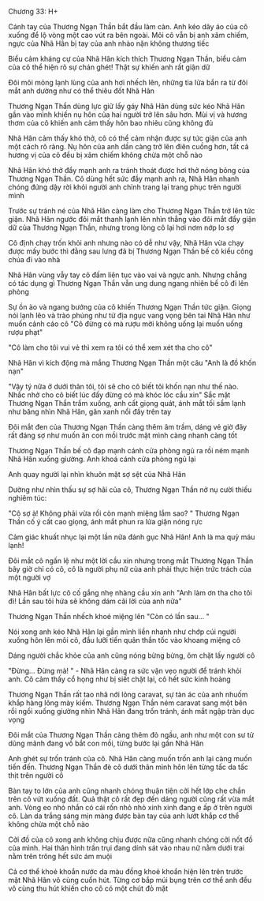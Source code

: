 




Chương 33: H+


Cánh tay của Thương Ngạn Thần bắt đầu làm càn. Anh kéo dây áo của cô xuống để lộ vòng một cao vút ra bên ngoài. Môi cô vẫn bị anh xâm chiếm, ngực của Nhã Hân bị tay của anh nhào nặn không thương tiếc

Biểu cảm kháng cự của Nhã Hân kích thích Thương Ngạn Thần, biểu cảm của cô thể hiện rõ sự chán ghét! Thật sự khiến anh rất giận dữ

Đôi môi mỏng lạnh lùng của anh hơi nhếch lên, những tia lửa bắn ra từ đôi mắt anh dường như có thể thiêu đốt Nhã Hân

Thương Ngạn Thần dùng lực giữ lấy gáy Nhã Hân dùng sức kéo Nhã Hân gần vào mình khiến nụ hôn của hai người trở lên sâu hơn. Mùi vị và hương thơm của cô khiến anh cảm thấy hôn bao nhiêu cũng không đủ

Nhã Hân cảm thấy khó thở, cô có thể cảm nhận được sự tức giận của anh một cách rõ ràng. Nụ hôn của anh dần càng trở lên điên cuồng hơn, tất cả hương vị của cô đều bị xâm chiếm không chừa một chỗ nào

Nhã Hân khó thở đẩy mạnh anh ra tránh thoát được hơi thở nóng bỏng của Thương Ngạn Thần. Cô dùng hết sức đầy mạnh anh ra, Nhã Hân nhanh chóng đứng dậy rời khỏi người anh chỉnh trang lại trang phục trên người mình

Trước sự tránh né của Nhã Hân càng làm cho Thương Ngạn Thần trở lên tức giận. Nhã Hân ngước đôi mắt thanh lạnh lên nhìn thẳng vào đôi mắt đầy giận dữ của Thương Ngạn Thần, nhưng trong lòng cô lại hơi nơm nớp lo sợ

Cô định chạy trốn khỏi anh nhưng nào có dễ như vậy, Nhã Hân vừa chạy được mấy bước thì đằng sau lưng đã bị Thương Ngạn Thần bế cô kiểu công chúa đi vào nhà

Nhã Hân vùng vẫy tay cô đấm liên tục vào vai và ngực anh. Nhưng chẳng có tác dụng gì Thương Ngạn Thần vẫn ung dung ngang nhiên bế cô đi lên phòng

Sự ồn ào và ngang bướng của cô khiến Thương Ngạn Thần tức giận. Giọng nói lạnh lẽo và trào phúng như từ địa ngục vang vọng bên tai Nhã Hân như muốn cảnh cáo cô "Cô đừng có mà rượu mời không uống lại muốn uống rượu phạt"

"Cô làm cho tôi vui vẻ thì xem ra tôi có thể xem xét tha cho cô"

Nhã Hân vì kích động mà mắng Thương Ngạn Thần một câu "Anh là đồ khốn nạn"

"Vậy tý nữa ở dưới thân tôi, tôi sẽ cho cô biết tôi khốn nạn như thế nào. Nhắc nhở cho cô biết lúc đấy đừng có mà khóc lóc cầu xin" Sắc mặt Thương Ngạn Thần trầm xuống, anh cất giọng quát, ánh mắt tối sầm lạnh như băng nhìn Nhã Hân, gân xanh nổi đầy trên tay

Đôi mắt đen của Thương Ngạn Thần càng thêm âm trầm, dáng vẻ giờ đây rất đáng sợ như muốn ăn con mồi trước mặt mình càng nhanh càng tốt

Thương Ngạn Thần bế cô đạp mạnh cánh cửa phòng ngủ ra rồi ném mạnh Nhã Hân xuống giường. Anh khoá cánh cửa phòng ngủ lại

Anh quay người lại nhìn khuôn mặt sợ sệt của Nhã Hân

Dường như nhìn thấu sự sợ hãi của cô, Thương Ngạn Thần nở nụ cười thiếu nghiêm túc:

"Cô sợ à! Không phải vừa rồi còn mạnh miệng lắm sao? " Thương Ngạn Thần cố ý cất cao giọng, ánh mắt phun ra lửa giận nóng rực

Cảm giác khuất nhục lại một lần nữa đánh gục Nhã Hân! Anh là ma quỷ máu lạnh!

Đôi mắt cô ngấn lệ như một lời cầu xin nhưng trong mắt Thương Ngạn Thần bây giờ chỉ có cô, cô là người phụ nữ của anh phải thực hiện trức trách của một người vợ

Nhã Hân bất lực cô cố gắng nhẹ nhàng cầu xin anh "Anh làm ơn tha cho tôi đi! Lần sau tôi hứa sẽ không dám cãi lời của anh nữa"

Thương Ngạn Thần nhếch khoé miệng lên "Còn có lần sau... "

Nói xong anh kéo Nhã Hân lại gần mình liền nhanh như chớp cúi người xuống hôn lên môi cô, đầu lưỡi tiến quân thần tốc vào khoang miệng cô

Dáng người chắc khỏe của anh cũng nóng bừng bừng, ôm chặt lấy người cô

"Đừng... Đừng mà! " - Nhã Hân càng ra sức vặn vẹo người để tránh khỏi anh. Cô cảm thấy cổ họng như bị siết chặt lại, cô hết sức kinh hoàng

Thương Ngạn Thần rất tao nhã nới lỏng caravat, sự tàn ác của anh nhuốm khắp hàng lông mày kiếm. Thương Ngạn Thần ném caravat sang một bên rồi ngồi xuống giường nhìn Nhã Hân đang trốn tránh, ánh mắt ngập tràn dục vọng

Đôi mắt của Thương Ngạn Thần càng thêm đỏ ngầu, anh như một con sư tử dũng mãnh đang vồ bắt con mồi, từng bước lại gần Nhã Hân

Anh ghét sự trốn tránh của cô. Nhã Hân càng muốn trốn anh lại càng muốn tiến đến. Thương Ngạn Thần đè cô dưới thân mình hôn lên từng tấc da tấc thịt trên người cô

Bàn tay to lớn của anh cũng nhanh chóng thuận tiện cởi hết lớp che chắn trên cô vứt xuống đất. Quả thật cô rất đẹp đến dáng người cũng rất vừa mắt anh. Vòng eo nhỏ nhắn có cái rốn nhỏ nhỏ xinh xinh đang e ấp ở trên người cô. Làn da trắng sáng mịn màng được bàn tay của anh lướt khắp cơ thể không chừa một chỗ nào

Cởi đồ của cô xong anh không chịu được nữa cũng nhanh chóng cởi nốt đồ của mình. Hai thân hình trần trụi đang dính sát vào nhau nữ nằm dưới trai nằm trên trông hết sức ám muội

Cả cơ thể khoẻ khoắn nước da màu đồng khoẻ khoắn hiện lên trên trước mặt Nhã Hân vô cùng cuốn hút. Từng cơ bắp múi bụng trên cơ thể anh đều vô cùng thu hút khiến cho cô có một chút đỏ mặt




